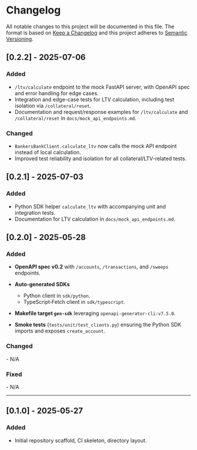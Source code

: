 # Changelog

All notable changes to this project will be documented in this file. The format is based on [Keep a Changelog](https://keepachangelog.com/) and this project adheres to [Semantic Versioning](https://semver.org/).

## [0.2.2] - 2025-07-06

### Added

* `/ltv/calculate` endpoint to the mock FastAPI server, with OpenAPI spec and error handling for edge cases.
* Integration and edge-case tests for LTV calculation, including test isolation via `/collateral/reset`.
* Documentation and request/response examples for `/ltv/calculate` and `/collateral/reset` in `docs/mock_api_endpoints.md`.

### Changed

* `BankersBankClient.calculate_ltv` now calls the mock API endpoint instead of local calculation.
* Improved test reliability and isolation for all collateral/LTV-related tests.

## [0.2.1] - 2025-07-03

### Added

* Python SDK helper `calculate_ltv` with accompanying unit and integration tests.
* Documentation for LTV calculation in `docs/mock_api_endpoints.md`.

## \[0.2.0] - 2025‑05‑28

### Added

* **OpenAPI spec v0.2** with `/accounts`, `/transactions`, and `/sweeps` endpoints.
* **Auto‑generated SDKs**

  * Python client in `sdk/python`.
  * TypeScript‐Fetch client in `sdk/typescript`.
* **Makefile target `gen-sdk`** leveraging `openapi-generator-cli:v7.5.0`.
* **Smoke tests** (`tests/unit/test_clients.py`) ensuring the Python SDK imports and exposes `create_account`.

### Changed

- N/A

### Fixed

- N/A

---

## \[0.1.0] - 2025‑05‑27

### Added

* Initial repository scaffold, CI skeleton, directory layout.


